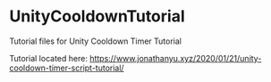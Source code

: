 # UnityCooldownTutorial
Tutorial files for Unity Cooldown Timer Tutorial

Tutorial located here: https://www.jonathanyu.xyz/2020/01/21/unity-cooldown-timer-script-tutorial/
